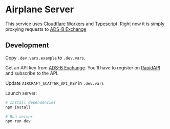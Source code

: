 # Airplane Server

This service uses [Cloudflare Workers](https://workers.cloudflare.com/) and [Typescript](https://www.typescriptlang.org/). Right now it is simply proxying requests to [ADS-B Exchange](https://www.adsbexchange.com/)

## Development

Copy `.dev.vars.example` to `.dev.vars`.

Get an API key from [ADS-B Exchange](https://www.adsbexchange.com/free-aircraft-scatter-data-via-rapidapi/). You'll have to register on [RapidAPI](https://rapidapi.com) and subscribe to the API.

Update `AIRCRAFT_SCATTER_API_KEY` in `.dev.vars`

Launch server:
```sh
# Install dependencies
npm Install

# Run server
npm run dev
```
